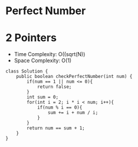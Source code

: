 # Perfect Number

# 2 Pointers

- Time Complexity: O((sqrt(N))
- Space Complexity: O(1)

```
class Solution {
    public boolean checkPerfectNumber(int num) {
        if(num == 1 || num <= 0){
            return false;
        }
        int sum = 0;
        for(int i = 2; i * i < num; i++){
            if(num % i == 0){
                sum += i + num / i;
            }
        }
        return num == sum + 1;
    }
}
```
